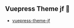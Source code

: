 ## Vuepress Theme jf 👋

- [vuepress-theme-jf](https://github.com/vuepress-theme-jf/vuepress-theme-jf)



